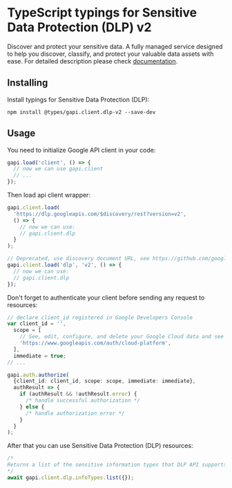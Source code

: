 # TypeScript typings for Sensitive Data Protection (DLP) v2

Discover and protect your sensitive data. A fully managed service designed to help you discover, classify, and protect your valuable data assets with ease.
For detailed description please check [documentation](https://cloud.google.com/dlp/docs/).

## Installing

Install typings for Sensitive Data Protection (DLP):

```
npm install @types/gapi.client.dlp-v2 --save-dev
```

## Usage

You need to initialize Google API client in your code:

```typescript
gapi.load('client', () => {
  // now we can use gapi.client
  // ...
});
```

Then load api client wrapper:

```typescript
gapi.client.load(
  'https://dlp.googleapis.com/$discovery/rest?version=v2',
  () => {
    // now we can use:
    // gapi.client.dlp
  }
);
```

```typescript
// Deprecated, use discovery document URL, see https://github.com/google/google-api-javascript-client/blob/master/docs/reference.md#----gapiclientloadname----version----callback--
gapi.client.load('dlp', 'v2', () => {
  // now we can use:
  // gapi.client.dlp
});
```

Don't forget to authenticate your client before sending any request to resources:

```typescript
// declare client_id registered in Google Developers Console
var client_id = '',
  scope = [
    // See, edit, configure, and delete your Google Cloud data and see the email address for your Google Account.
    'https://www.googleapis.com/auth/cloud-platform',
  ],
  immediate = true;
// ...

gapi.auth.authorize(
  {client_id: client_id, scope: scope, immediate: immediate},
  authResult => {
    if (authResult && !authResult.error) {
      /* handle successful authorization */
    } else {
      /* handle authorization error */
    }
  }
);
```

After that you can use Sensitive Data Protection (DLP) resources: <!-- TODO: make this work for multiple namespaces -->

```typescript
/*
Returns a list of the sensitive information types that DLP API supports. See https://cloud.google.com/dlp/docs/infotypes-reference to learn more.
*/
await gapi.client.dlp.infoTypes.list({});
```
